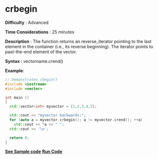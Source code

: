 # crbegin

**Difficulty** : Advanced

**Time Considerations** : 25 minutes

**Description** : The function returns an reverse_iterator pointing to the last element in the container (i.e., its reverse beginning). The iterator points to past-the-end element of the vector.

**Syntax :** vectorname.crend()

**Example**:
```cpp
// Demonstrates cbegin() 
#include <iostream>
#include <vector>

int main ()
{
  std::vector<int> myvector = {1,2,3,4,5};

  std::cout << "myvector backwards:";
  for (auto a = myvector.crbegin(); a != myvector.crend(); ++a)
    std::cout << *a << " ";
  std::cout << '\n';

  return 0;
}
```
**[See Sample code](../snippets/vector/crend.cpp)**
**[Run Code](https://rextester.com/SIJQ41410)**

